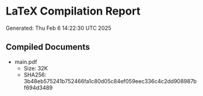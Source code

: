 # LaTeX Compilation Report
Generated: Thu Feb  6 14:22:30 UTC 2025
## Compiled Documents
- main.pdf
  - Size: 32K
  - SHA256: 3b48eb575241b752466fa1c80d05c84ef059eec336c4c2dd908987bf694d3489
